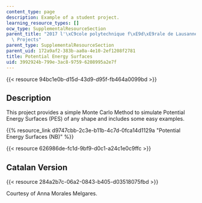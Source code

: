 ```yaml
---
content_type: page
description: Example of a student project.
learning_resource_types: []
ocw_type: SupplementalResourceSection
parent_title: "2017 l'\xC9cole polytechnique f\xE9d\xE9rale de Lausanne (EPFL) Student\
  \ Projects"
parent_type: SupplementalResourceSection
parent_uid: 172a9af2-383b-aa0a-4e10-2ef1208f2781
title: Potential Energy Surfaces
uid: 3992924b-799e-3ac8-9759-6208995a2e7f
---
```


{{< resource 94bc1e0b-d15d-43d9-d95f-fb464a0099bd >}}

Description
-----------

This project provides a simple Monte Carlo Method to simulate Potential Energy Surfaces (PES) of any shape and includes some easy examples.

{{% resource_link d9747cbb-2c3e-b11b-4c7d-0fca14d1129a "Potential Energy Surfaces (NB)" %}}

{{< resource 626986de-fc1d-9bf9-d0c1-a24c1e0c9ffc >}}

Catalan Version
---------------

{{< resource 284a2b7c-06a2-0843-b405-d03518075fbd >}}

Courtesy of Anna Morales Melgares.
